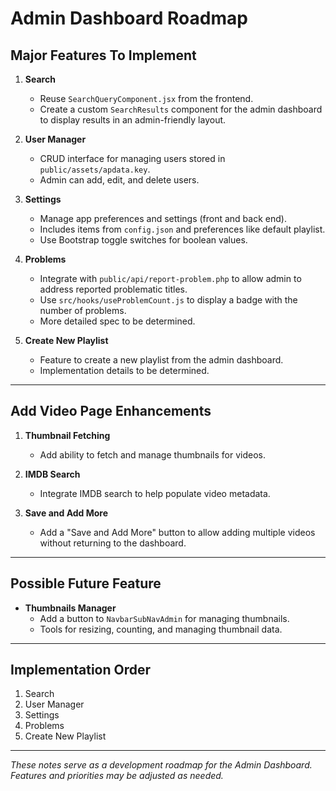 # Admin Dashboard Roadmap

## Major Features To Implement

1. **Search**
   - Reuse `SearchQueryComponent.jsx` from the frontend.
   - Create a custom `SearchResults` component for the admin dashboard to display results in an admin-friendly layout.

2. **User Manager**
   - CRUD interface for managing users stored in `public/assets/apdata.key`.
   - Admin can add, edit, and delete users.

3. **Settings**
   - Manage app preferences and settings (front and back end).
   - Includes items from `config.json` and preferences like default playlist.
   - Use Bootstrap toggle switches for boolean values.

4. **Problems**
   - Integrate with `public/api/report-problem.php` to allow admin to address reported problematic titles.
   - Use `src/hooks/useProblemCount.js` to display a badge with the number of problems.
   - More detailed spec to be determined.

5. **Create New Playlist**
   - Feature to create a new playlist from the admin dashboard.
   - Implementation details to be determined.

---

## Add Video Page Enhancements

1. **Thumbnail Fetching**
   - Add ability to fetch and manage thumbnails for videos.

2. **IMDB Search**
   - Integrate IMDB search to help populate video metadata.

3. **Save and Add More**
   - Add a "Save and Add More" button to allow adding multiple videos without returning to the dashboard.

---

## Possible Future Feature

- **Thumbnails Manager**
  - Add a button to `NavbarSubNavAdmin` for managing thumbnails.
  - Tools for resizing, counting, and managing thumbnail data.

---

## Implementation Order

1. Search
2. User Manager
3. Settings
4. Problems
5. Create New Playlist

---

*These notes serve as a development roadmap for the Admin Dashboard. Features and priorities may be adjusted as needed.*
